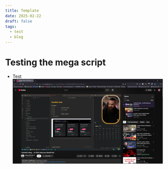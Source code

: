 ```yaml
---
title: Template
date: 2025-02-22
draft: false
tags:
  - test
  - blog
---
```

# Testing the mega script
- Test
![Image Description](/images/Pasted%20image%2020250222034727.png)